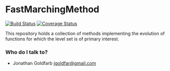 # FastMarchingMethod #

[![Build Status](https://travis-ci.org/jgoldfar/FastMarchingMethod.jl.svg?branch=master)](https://travis-ci.org/jgoldfar/FastMarchingMethod.jl)
[![Coverage Status](https://coveralls.io/repos/github/jgoldfar/FastMarchingMethod.jl/badge.svg?branch=master)](https://coveralls.io/github/jgoldfar/FastMarchingMethod.jl?branch=master)

This repository holds a collection of methods implementing the evolution of functions for which the level set is of primary interest.

### Who do I talk to? ###

* Jonathan Goldfarb <jgoldfar@gmail.com>
